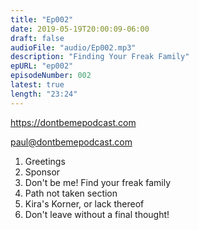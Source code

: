 ```yaml
---
title: "Ep002"
date: 2019-05-19T20:00:09-06:00
draft: false
audioFile: "audio/Ep002.mp3"
description: "Finding Your Freak Family"
epURL: "ep002"
episodeNumber: 002
latest: true
length: "23:24"
---
```

https://dontbemepodcast.com

paul@dontbemepodcast.com

1. Greetings
1. Sponsor
1. Don't be me! Find your freak family
1. Path not taken section
1. Kira's Korner, or lack thereof
1. Don't leave without a final thought!